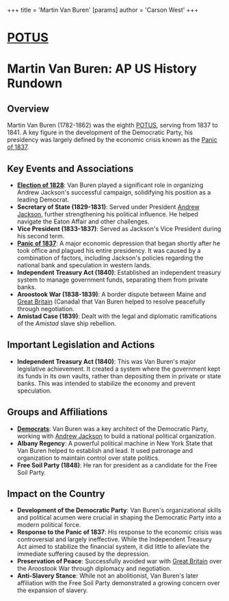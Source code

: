 +++
 title = 'Martin Van Buren'
[params]
	author = 'Carson West'
+++
# [POTUS](./../potus/)
# Martin Van Buren: AP US History Rundown

## Overview

Martin Van Buren (1782-1862) was the eighth [POTUS](./../potus/), serving from 1837 to 1841. A key figure in the development of the Democratic Party, his presidency was largely defined by the economic crisis known as the [Panic of 1837](./../panic-of-1837/).

## Key Events and Associations

*   **[Election of 1828](./../election-of-1828/)**: Van Buren played a significant role in organizing Andrew Jackson's successful campaign, solidifying his position as a leading Democrat.
*   **Secretary of State (1829-1831)**: Served under President [Andrew Jackson](./../andrew-jackson/), further strengthening his political influence. He helped navigate the Eaton Affair and other challenges.
*   **Vice President (1833-1837)**: Served as Jackson's Vice President during his second term.
*   **[Panic of 1837](./../panic-of-1837/)**: A major economic depression that began shortly after he took office and plagued his entire presidency. It was caused by a combination of factors, including Jackson's policies regarding the national bank and speculation in western lands.
*   **Independent Treasury Act (1840)**: Established an independent treasury system to manage government funds, separating them from private banks.
*   **Aroostook War (1838-1839)**: A border dispute between Maine and [Great Britain](./../great-britain/) (Canada) that Van Buren helped to resolve peacefully through negotiation.
*   **Amistad Case (1839)**: Dealt with the legal and diplomatic ramifications of the *Amistad* slave ship rebellion.

## Important Legislation and Actions

*   **Independent Treasury Act (1840)**: This was Van Buren's major legislative achievement. It created a system where the government kept its funds in its own vaults, rather than depositing them in private or state banks. This was intended to stabilize the economy and prevent speculation.

## Groups and Affiliations

*   **[Democrats](./../democrats/)**: Van Buren was a key architect of the Democratic Party, working with [Andrew Jackson](./../andrew-jackson/) to build a national political organization.
*   **Albany Regency**: A powerful political machine in New York State that Van Buren helped to establish and lead. It used patronage and organization to maintain control over state politics.
*   **Free Soil Party (1848)**: He ran for president as a candidate for the Free Soil Party.

## Impact on the Country

*   **Development of the Democratic Party**: Van Buren's organizational skills and political acumen were crucial in shaping the Democratic Party into a modern political force.
*   **Response to the Panic of 1837**: His response to the economic crisis was controversial and largely ineffective. While the Independent Treasury Act aimed to stabilize the financial system, it did little to alleviate the immediate suffering caused by the depression.
*   **Preservation of Peace**: Successfully avoided war with [Great Britain](./../great-britain/) over the Aroostook War through diplomacy and negotiation.
*   **Anti-Slavery Stance**: While not an abolitionist, Van Buren's later affiliation with the Free Soil Party demonstrated a growing concern over the expansion of slavery.
